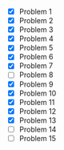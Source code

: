 - [x] Problem 1
- [x] Problem 2
- [x] Problem 3 
- [x] Problem 4
- [x] Problem 5
- [x] Problem 6
- [x] Problem 7
- [ ] Problem 8
- [x] Problem 9
- [x] Problem 10
- [x] Problem 11
- [x] Problem 12
- [x] Problem 13
- [ ] Problem 14
- [ ] Problem 15
